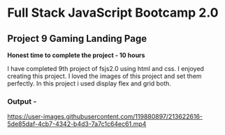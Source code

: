 # Full Stack JavaScript Bootcamp 2.0

## Project 9 Gaming Landing Page

**Honest time to complete the project - 10 hours**

I have completed 9th project of fsjs2.0 using html and css. I enjoyed creating this project. I loved the images of this project and set them perfectly. In this project i used display flex and grid both.

### Output -

https://user-images.githubusercontent.com/119880897/213622616-5de85daf-4cb7-4342-b4d3-7a7c1c64ec61.mp4


